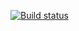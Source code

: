 [![Build status](https://ci.appveyor.com/api/projects/status/csbwi5p37fonc0oo?svg=true)](https://ci.appveyor.com/project/Nickolay/autotestinghomework-5-2)
